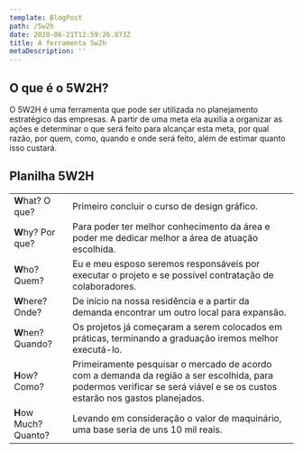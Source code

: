 ```yaml
---
template: BlogPost
path: /5w2h
date: 2020-06-21T12:59:26.873Z
title: A ferramenta 5w2h
metaDescription: ''
---
```

## O que é o 5W2H?

O 5W2H é uma ferramenta que pode ser utilizada no planejamento estratégico das empresas. A partir de uma meta ela auxilia a organizar as ações e determinar o que será feito para alcançar esta meta, por qual razão, por quem, como, quando e onde será feito, além de estimar quanto isso custará.

## Planilha 5W2H

|                       |                                                                                                                                                                           |
| --------------------- | ------------------------------------------------------------------------------------------------------------------------------------------------------------------------- |
| **W**hat? O que?      | Primeiro concluir o curso de design gráfico.                                                                                                                              |
| **W**hy? Por que?     | Para poder ter melhor conhecimento da área e poder me dedicar melhor a área de atuação escolhida.                                                                         |
| **W**ho? Quem?        | Eu e meu esposo seremos responsáveis por executar o projeto e se possível contratação de colaboradores.                                                                   |
| **W**here? Onde?      | De início na nossa residência e a partir da demanda encontrar um outro local para expansão.                                                                               |
| **W**hen? Quando?     | Os projetos já começaram a serem colocados em práticas, terminando a graduação iremos melhor executá-lo.                                                                  |
| **H**ow? Como?        | Primeiramente pesquisar o mercado de acordo com a demanda da região a ser escolhida, para podermos verificar se será viável e se os custos estarão nos gastos planejados. |
| **H**ow Much? Quanto? | Levando em consideração o valor de maquinário, uma base seria de uns  10 mil reais.                                                                                       |
